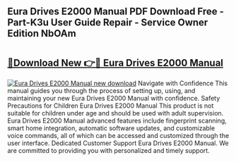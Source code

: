 ## Eura Drives E2000 Manual PDF Download Free - Part-K3u User Guide Repair - Service Owner Edition NbOAm

# <h2><a href="http://bc42142.oget.top/?id=Eura+Drives+E2000+Manual">🔗Download New 👉🔴 Eura Drives E2000 Manual</a></h2>

[![Eura Drives E2000 Manual new download](https://i.imgur.com/5g1atiW.png)](http://bc42142.oget.top/?id=Eura+Drives+E2000+Manual)
Navigate with Confidence This manual guides you through the process of setting up, using, and maintaining your new Eura Drives E2000 Manual with confidence. Safety Precautions for Children Eura Drives E2000 Manual This product is not suitable for children under age and should be used with adult supervision. Eura Drives E2000 Manual advanced features include fingerprint scanning, smart home integration, automatic software updates, and customizable voice commands, all of which can be accessed and customized through the user interface. Dedicated Customer Support Eura Drives E2000 Manual. We are committed to providing you with personalized and timely support.
